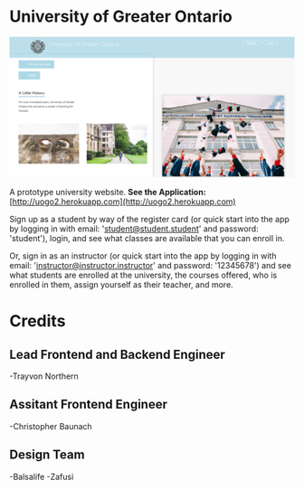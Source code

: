 # University of Greater Ontario

![Sample Output](UOGO_screenshot.png)

A prototype university website. **See the Application:** [http://uogo2.herokuapp.com](http://uogo2.herokuapp.com)

Sign up as a student by way of the register card (or quick start into the app by logging in with email: 'student@student.student' and password: 'student'), login, and see what classes are available that you can enroll in. 

Or, sign in as an instructor (or quick start into the app by logging in with email: 'instructor@instructor.instructor' and password: '12345678') and see what students are enrolled at the university, the courses offered, who is enrolled in them, assign yourself as their teacher, and more.


# Credits

## Lead Frontend and Backend Engineer
-Trayvon Northern


## Assitant Frontend Engineer
-Christopher Baunach


## Design Team
-Balsalife
-Zafusi

